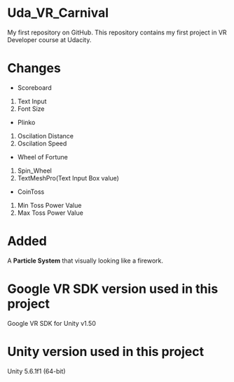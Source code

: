 # Uda_VR_Carnival
My first repository on GitHub. This repository contains my first project in VR Developer course at Udacity.
# Changes
- Scoreboard
1. Text Input
2. Font Size
- Plinko
1. Oscilation Distance
2. Oscilation Speed
- Wheel of Fortune
1. Spin_Wheel
1. TextMeshPro(Text Input Box value)
- CoinToss
1. Min Toss Power Value
2. Max Toss Power Value
# Added
A **Particle System** that visually looking like a firework.
# Google VR SDK version used in this project
Google VR SDK for Unity v1.50
# Unity version used in this project
Unity 5.6.1f1 (64-bit)
